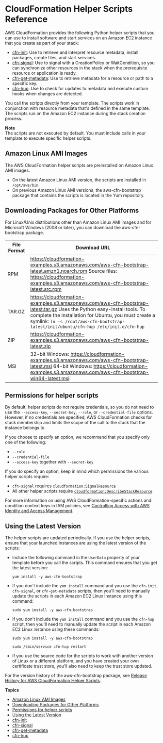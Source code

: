 # CloudFormation Helper Scripts Reference<a name="cfn-helper-scripts-reference"></a>

AWS CloudFormation provides the following Python helper scripts that you can use to install software and start services on an Amazon EC2 instance that you create as part of your stack:
+  [cfn\-init](cfn-init.md): Use to retrieve and interpret resource metadata, install packages, create files, and start services\.
+  [cfn\-signal](cfn-signal.md): Use to signal with a CreationPolicy or WaitCondition, so you can synchronize other resources in the stack when the prerequisite resource or application is ready\.
+  [cfn\-get\-metadata](cfn-get-metadata.md): Use to retrieve metadata for a resource or path to a specific key\.
+  [cfn\-hup](cfn-hup.md): Use to check for updates to metadata and execute custom hooks when changes are detected\.

You call the scripts directly from your template\. The scripts work in conjunction with resource metadata that's defined in the same template\. The scripts run on the Amazon EC2 instance during the stack creation process\.

**Note**  
The scripts are not executed by default\. You must include calls in your template to execute specific helper scripts\.

## Amazon Linux AMI Images<a name="cfn-helper-scripts-reference-amazon-amis"></a>

The AWS CloudFormation helper scripts are preinstalled on Amazon Linux AMI images\.
+ On the latest Amazon Linux AMI version, the scripts are installed in `/opt/aws/bin`\.
+ On previous Amazon Linux AMI versions, the aws\-cfn\-bootstrap package that contains the scripts is located in the Yum repository\.

## Downloading Packages for Other Platforms<a name="cfn-helper-scripts-reference-downloads"></a>

<a name="cfn-helper-scripts-reference-downloads"></a>For Linux/Unix distributions other than Amazon Linux AMI images and for Microsoft Windows \(2008 or later\), you can download the aws\-cfn\-bootstrap package\.


| File Format | Download URL | 
| --- | --- | 
|  RPM  |  [ https://cloudformation\-examples\.s3\.amazonaws\.com/aws\-cfn\-bootstrap\-latest\.amzn1\.noarch\.rpm](https://cloudformation-examples.s3.amazonaws.com/aws-cfn-bootstrap-latest.amzn1.noarch.rpm) Source files: [ https://cloudformation\-examples\.s3\.amazonaws\.com/aws\-cfn\-bootstrap\-latest\.src\.rpm](https://cloudformation-examples.s3.amazonaws.com/aws-cfn-bootstrap-latest.src.rpm)  | 
|  TAR\.GZ  |  [ https://cloudformation\-examples\.s3\.amazonaws\.com/aws\-cfn\-bootstrap\-latest\.tar\.gz](https://cloudformation-examples.s3.amazonaws.com/aws-cfn-bootstrap-latest.tar.gz) Uses the Python easy\-install tools\. To complete the installation for Ubuntu, you must create a symlink: `ln -s /root/aws-cfn-bootstrap-latest/init/ubuntu/cfn-hup /etc/init.d/cfn-hup`  | 
|  ZIP  |  [ https://cloudformation\-examples\.s3\.amazonaws\.com/aws\-cfn\-bootstrap\-latest\.zip](https://cloudformation-examples.s3.amazonaws.com/aws-cfn-bootstrap-latest.zip)  | 
|  MSI  |  32\-bit Windows: [ https://cloudformation\-examples\.s3\.amazonaws\.com/aws\-cfn\-bootstrap\-latest\.msi](https://cloudformation-examples.s3.amazonaws.com/aws-cfn-bootstrap-latest.msi)  64\-bit Windows: [ https://cloudformation\-examples\.s3\.amazonaws\.com/aws\-cfn\-bootstrap\-win64\-latest\.msi](https://cloudformation-examples.s3.amazonaws.com/aws-cfn-bootstrap-win64-latest.msi)  | 

## Permissions for helper scripts<a name="cfn-helper-scripts-reference-permissions"></a>

By default, helper scripts do not require credentials, so you do not need to use the `--access-key`, `--secret-key`, `--role`, or `--credential-file` options\. However, if no credentials are specified, AWS CloudFormation checks for stack membership and limits the scope of the call to the stack that the instance belongs to\.

If you choose to specify an option, we recommend that you specify only one of the following:
+ `--role`
+ `--credential-file`
+ `--access-key` together with `--secret-key`

If you do specify an option, keep in mind which permissions the various helper scripts require: 
+ `cfn-signal` requires [ `cloudformation:SignalResource`](https://docs.aws.amazon.com/AWSCloudFormation/latest/APIReference/API_SignalResource.html)
+ All other helper scripts require [ `cloudformation:DescribeStackResource`](https://docs.aws.amazon.com/AWSCloudFormation/latest/APIReference/API_DescribeStackResources.html)

For more information on using AWS CloudFormation\-specific actions and condition context keys in IAM policies, see [Controlling Access with AWS Identity and Access Management](using-iam-template.md)\.

## Using the Latest Version<a name="cfn-helper-scripts-reference-latest-version"></a>

The helper scripts are updated periodically\. If you use the helper scripts, ensure that your launched instances are using the latest version of the scripts:
+ Include the following command in the `UserData` property of your template before you call the scripts\. This command ensures that you get the latest version:

  `yum install -y aws-cfn-bootstrap`
+ If you don't include the `yum install` command and you use the `cfn-init`, `cfn-signal`, or `cfn-get-metadata` scripts, then you'll need to manually update the scripts in each Amazon EC2 Linux instance using this command:

  `sudo yum install -y aws-cfn-bootstrap`
+ If you don't include the `yum install` command and you use the `cfn-hup` script, then you'll need to manually update the script in each Amazon EC2 Linux instance using these commands:

  `sudo yum install -y aws-cfn-bootstrap`

  `sudo /sbin/service cfn-hup restart`
+ If you use the source code for the scripts to work with another version of Linux or a different platform, and you have created your own certificate trust store, you'll also need to keep the trust store updated\.

For the version history of the aws\-cfn\-bootstrap package, see [Release History for AWS CloudFormation Helper Scripts](releasehistory-aws-cfn-bootstrap.md)\.

**Topics**
+ [Amazon Linux AMI Images](#cfn-helper-scripts-reference-amazon-amis)
+ [Downloading Packages for Other Platforms](#cfn-helper-scripts-reference-downloads)
+ [Permissions for helper scripts](#cfn-helper-scripts-reference-permissions)
+ [Using the Latest Version](#cfn-helper-scripts-reference-latest-version)
+ [cfn\-init](cfn-init.md)
+ [cfn\-signal](cfn-signal.md)
+ [cfn\-get\-metadata](cfn-get-metadata.md)
+ [cfn\-hup](cfn-hup.md)
